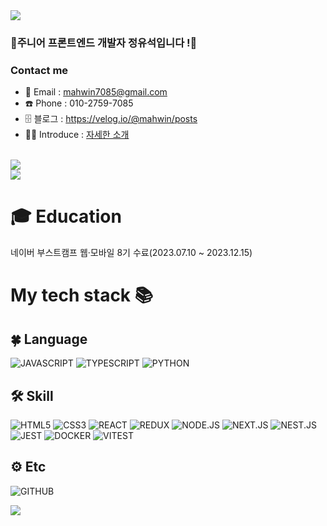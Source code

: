 <img src="https://capsule-render.vercel.app/api?height=300&text=Welcome%20Mahwin's%20Github!&type=Waving&fontAlignY=42&fontColor=dfe6e9&fontSize=50&animation=twinkling" style="max-width: 100%">

### 🥚주니어 프론트엔드 개발자 정유석입니다 !🥚  

### Contact me

* 📨 Email   : mahwin7085@gmail.com
* ☎️ Phone : 010-2759-7085
* 🗄️ 블로그 : https://velog.io/@mahwin/posts
* 🧑🏻 Introduce : <a href="https://gainful-shawl-1b9.notion.site/mahwin-6d67ebacacc241e08b7e42b19dc8e9ed" target="_blank" alt="이력서">자세한 소개</a>

<br />
<img src="http://mazassumnida.wtf/api/v2/generate_badge?boj=mahwin7085" />
<br />
<img  src="https://github-readme-stats.vercel.app/api?username=mahwin&show_icons=true" />
<br />


# 🎓 Education

네이버 부스트캠프 웹·모바일 8기 수료(2023.07.10 ~ 2023.12.15)

# My tech stack 📚

## 🍀 Language
![JAVASCRIPT](https://img.shields.io/badge/-Javascript-F7DF1E?style=for-the-badge&amp;logo=Javascript&amp;logoColor=black)
![TYPESCRIPT](https://img.shields.io/badge/-Typescript-007ACC?style=for-the-badge&amp;logo=Typescript&amp;logoColor=white)
![PYTHON](https://img.shields.io/badge/-Python-007ACC?style=for-the-badge&amp;logo=Python&amp;logoColor=white)

## 🛠 Skill 
![HTML5](https://img.shields.io/badge/-HTML5-E34F26?style=for-the-badge&amp;logo=HTML5&amp;logoColor=white)
![CSS3](https://img.shields.io/badge/-CSS3-1572B6?style=for-the-badge&amp;logo=CSS3&amp;logoColor=white)
![REACT](https://img.shields.io/badge/-React-000000?style=for-the-badge&amp;logo=React&amp;logoColor=61DAFB)
![REDUX](https://img.shields.io/badge/-Redux-764ABC?style=for-the-badge&amp;logo=Redux&amp;logoColor=white)
![NODE.JS](https://img.shields.io/badge/-Node.js-339933?style=for-the-badge&amp;logo=Node.js&amp;logoColor=white)
![NEXT.JS](https://img.shields.io/badge/-Next.js-000000?style=for-the-badge&amp;logo=Next.js&amp;logoColor=white)
![NEST.JS](https://img.shields.io/badge/-Nest.js-E0234E?style=for-the-badge&amp;logo=NestJs&amp;logoColor=white)
![JEST](https://img.shields.io/badge/-JEST-C21325?style=for-the-badge&amp;logo=JEST&amp;logoColor=white)
![DOCKER](https://img.shields.io/badge/-DOCKER-2496ED?style=for-the-badge&amp;logo=DOCKER&amp;logoColor=white)
![VITEST](https://img.shields.io/badge/-VITEST-ffffff?style=for-the-badge&amp;logo=VITEST&amp;logoColor=yellow)

## ⚙️ Etc
![GITHUB](https://img.shields.io/badge/-GitHub-181717?style=for-the-badge&amp;logo=GitHub&amp;logoColor=white)


<img src="https://capsule-render.vercel.app/api?type=waving&height=300&section=footer"/>






